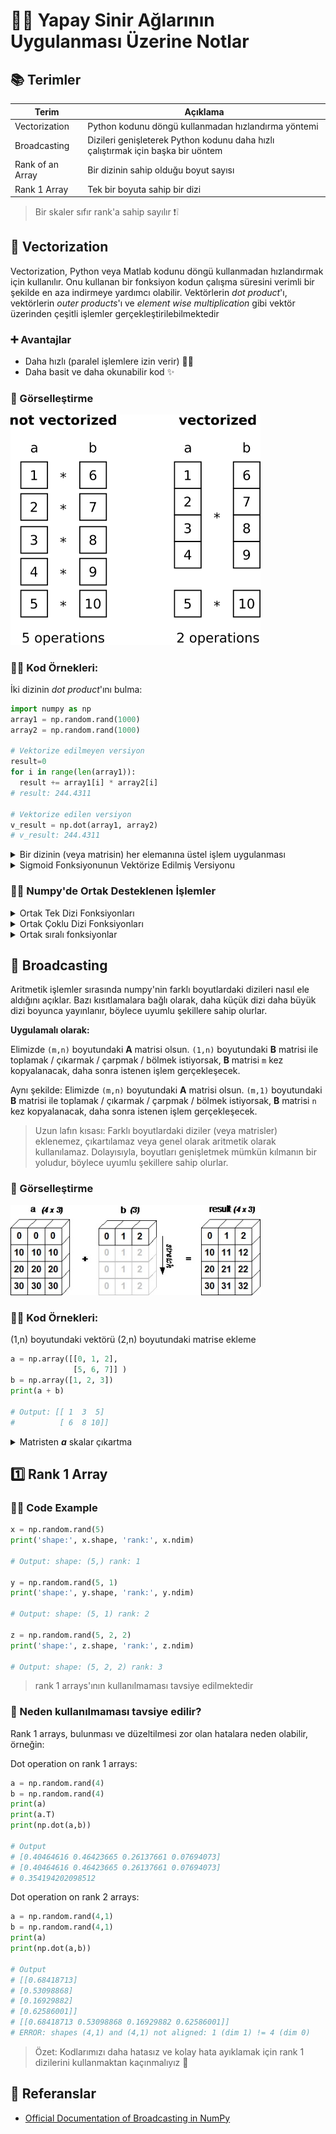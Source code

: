 # 👷‍♀️ Yapay Sinir Ağlarının Uygulanması Üzerine Notlar


## 📚 Terimler

| Terim            | Açıklama   |
| ---------------  |---------------|
| Vectorization    | Python kodunu döngü kullanmadan hızlandırma yöntemi |
| Broadcasting     | Dizileri genişleterek Python kodunu daha hızlı çalıştırmak için başka bir uöntem |
| Rank of an Array | Bir dizinin sahip olduğu boyut sayısı |
| Rank 1 Array     | Tek bir boyuta sahip bir dizi         |

> Bir skaler sıfır rank'a sahip sayılır ❗❕

## 🔩 Vectorization
Vectorization, Python veya Matlab kodunu döngü kullanmadan hızlandırmak için kullanılır. Onu kullanan bir fonksiyon kodun çalışma süresini verimli bir şekilde en aza indirmeye yardımcı olabilir. Vektörlerin _dot product_'ı, vektörlerin _outer products_'ı ve _element wise multiplication_ gibi vektör üzerinden çeşitli işlemler gerçekleştirilebilmektedir

### ➕ Avantajlar
* Daha hızlı (paralel işlemlere izin verir) 👨‍🔧
* Daha basit ve daha okunabilir kod ✨

### 👀 Görselleştirme
<img src="../res/Vectorization.png" width="400"  />


### 👩‍💻 Kod Örnekleri:
İki dizinin _dot product_'ını bulma:

```python
import numpy as np
array1 = np.random.rand(1000)
array2 = np.random.rand(1000)

# Vektorize edilmeyen versiyon
result=0
for i in range(len(array1)):
  result += array1[i] * array2[i]
# result: 244.4311

# Vektorize edilen versiyon
v_result = np.dot(array1, array2)
# v_result: 244.4311
``` 

<details>
<summary>Bir dizinin (veya matrisin) her elemanına üstel işlem uygulanması</summary>

```python
array = np.random.rand(1000)
exp = np.exp(array)
```
</details>

<details>
<summary>Sigmoid Fonksiyonunun Vektörize Edilmiş Versiyonu </summary>

```python
array = np.random.rand(1000)
sigmoid = 1 / (1 + np.exp(-array))
```
</details>

### 👩‍💻 Numpy'de Ortak Desteklenen İşlemler
<details>
<summary>Ortak Tek Dizi Fonksiyonları</summary>

* Dizideki her elemanın karekökünü alma
  * `np.sqrt(x)`
* Dizinin tüm elemanlarının toplamını almak
  * `np.sum(x)`
* Dizideki her bir elemanın mutlak değerini alarak
  * `np.abs(x)`
* Dizideki her elemana **trigonometrik** fonksiyonlar uygulama
  * `np.sin(x)`, `np.cos(x)`, `np.tan(x)`
* Dizideki her bir eleman üzerine **logaritmik** fonksiyonlar uygulama
  * `np.log(x)`, `np.log10(x)`, `np.log2(x)`

</details>

<details>
<summary>Ortak Çoklu Dizi Fonksiyonları</summary>

* **Aritmetik** işlemleri dizilerdeki karşılık gelen elemanlara uygulama
  * `np.add(x, y)`, `np.subtract(x, y)`, `np.divide(x, y)`, `np.multiply(x, y)`
* Dizideki karşılık gelen elemanlara kuvvet işlemi uygulama
  * `np.power(x, y)`

</details>

<details>
<summary>Ortak sıralı fonksiyonlar</summary>

* Bir dizinin **ortalama**sını bulma
  * `np.mean(x)`
* Bir dizinin **medyan**ını bulma
  * `np.median(x)`
* Bir dizinin **varyans**ını bulma
  * `np.var(x)`
* Bir dizinin **standart sapma**sını bulma
  * `np.std(x)`
* Bir dizinin **maximum ve minimum** değerini bulma
  * `np.max(x)`, `np.min(x)`
* Bir dizinin maximum ve minimum değerinin **indis**ini bulma
  * `np.argmax(x)`, `np.argmin(x)`
</details>




## 💉 Broadcasting
Aritmetik işlemler sırasında numpy'nin farklı boyutlardaki dizileri nasıl ele aldığını açıklar. Bazı kısıtlamalara bağlı olarak, daha küçük dizi daha büyük dizi boyunca yayınlanır, böylece uyumlu şekillere sahip olurlar.

**Uygulamalı olarak:**

Elimizde `(m,n)` boyutundaki **A** matrisi olsun. `(1,n)` boyutundaki **B** matrisi ile toplamak / çıkarmak / çarpmak / bölmek istiyorsak, **B** matrisi `m` kez kopyalanacak, daha sonra istenen işlem gerçekleşecek.

Aynı şekilde: Elimizde `(m,n)` boyutundaki **A** matrisi olsun. `(m,1)` boyutundaki **B** matrisi ile toplamak / çıkarmak / çarpmak / bölmek istiyorsak, **B** matrisi `n` kez kopyalanacak, daha sonra istenen işlem gerçekleşecek.

> Uzun lafın kısası: Farklı boyutlardaki diziler (veya matrisler) eklenemez, çıkartılamaz veya genel olarak aritmetik olarak kullanılamaz. Dolayısıyla, boyutları genişletmek mümkün kılmanın bir yoludur, böylece uyumlu şekillere sahip olurlar.


### 👀 Görselleştirme
<img src="../res/Broadcasting.jpg" width="400"  />


### 👩‍💻 Kod Örnekleri:
(1,n) boyutundaki vektörü (2,n) boyutundaki matrise ekleme

```python
a = np.array([[0, 1, 2], 
              [5, 6, 7]] )
b = np.array([1, 2, 3])
print(a + b)

# Output: [[ 1  3  5]
#          [ 6  8 10]]
``` 

<details>
<summary> Matristen <i><b>a</b></i> skalar çıkartma</summary>

```python
a = np.array( [[0, 1, 2], 
               [5, 6, 7]] )
c = 2
print(a - c)
# Output: [[-2 -1  0]
#          [ 3  4  5]]
```
</details>

## 1️⃣ Rank 1 Array

### 👩‍💻 Code Example

```python
x = np.random.rand(5)
print('shape:', x.shape, 'rank:', x.ndim)

# Output: shape: (5,) rank: 1

y = np.random.rand(5, 1)
print('shape:', y.shape, 'rank:', y.ndim)

# Output: shape: (5, 1) rank: 2

z = np.random.rand(5, 2, 2)
print('shape:', z.shape, 'rank:', z.ndim)

# Output: shape: (5, 2, 2) rank: 3
```

> rank 1 arrays'ının kullanılmaması tavsiye edilmektedir

### 🤔 Neden kullanılmaması tavsiye edilir?
Rank 1 arrays, bulunması ve düzeltilmesi zor olan hatalara neden olabilir, örneğin:

Dot operation on rank 1 arrays:
```python
a = np.random.rand(4)
b = np.random.rand(4)
print(a)
print(a.T)
print(np.dot(a,b))

# Output
# [0.40464616 0.46423665 0.26137661 0.07694073]
# [0.40464616 0.46423665 0.26137661 0.07694073]
# 0.354194202098512
```

Dot operation on rank 2 arrays:

```python
a = np.random.rand(4,1)
b = np.random.rand(4,1)
print(a)
print(np.dot(a,b))

# Output
# [[0.68418713]
# [0.53098868]
# [0.16929882]
# [0.62586001]]
# [[0.68418713 0.53098868 0.16929882 0.62586001]]
# ERROR: shapes (4,1) and (4,1) not aligned: 1 (dim 1) != 4 (dim 0)
```

> Özet: Kodlarımızı daha hatasız ve kolay hata ayıklamak için rank 1 dizilerini kullanmaktan kaçınmalıyız 🐛

## 🧐 Referanslar
* [Official Documentation of Broadcasting in NumPy](https://docs.scipy.org/doc/numpy/user/basics.broadcasting.html)